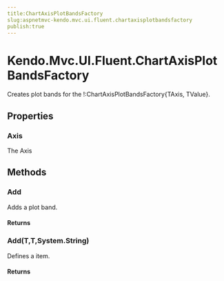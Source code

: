 ```yaml
---
title:ChartAxisPlotBandsFactory
slug:aspnetmvc-kendo.mvc.ui.fluent.chartaxisplotbandsfactory
publish:true
---
```


# Kendo.Mvc.UI.Fluent.ChartAxisPlotBandsFactory
Creates plot bands for the !:ChartAxisPlotBandsFactory{TAxis, TValue}.


## Properties
### Axis
The Axis



## Methods

### Add
Adds a plot band.



#### Returns



### Add(T,T,System.String)
Defines a item.



#### Returns




